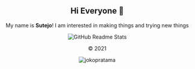 <p align="center">
 <p align="center"><h2 align="center">Hi Everyone 👋</h2></p>
 <p align="center">My name is <b>Sutejo</b>! I am interested in making things and trying new things</p>
 <p align="center"><img src="https://github-readme-stats.vercel.app/api?username=pakdetejo&theme=dark&show_icons=true" alt="GitHub Readme Stats" /></p>
 <p align="center">© 2021</p>
</p>
<p align="center"><img src="https://komarev.com/ghpvc/?username=antonkomarev&color=lightgrey" alt="jokopratama" /></p>



<!--### Hi there 👋 -->

<!--
**pakdetejo/pakdetejo** is a ✨ _special_ ✨ repository because its `README.md` (this file) appears on your GitHub profile.

Here are some ideas to get you started:

- 🔭 I’m currently working on ...
- 🌱 I’m currently learning ...
- 👯 I’m looking to collaborate on ...
- 🤔 I’m looking for help with ...
- 💬 Ask me about ...
- 📫 How to reach me: ...
- 😄 Pronouns: ...
- ⚡ Fun fact: ...
-->

